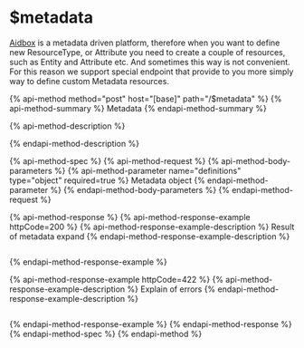 # $metadata

[Aidbox](https://www.health-samurai.io/aidbox) is a metadata driven platform, therefore when you want to define new ResourceType, or Attribute you need to create a couple of resources, such as Entity and Attribute etc. And sometimes this way is not convenient. For this reason we support special endpoint that provide to you more simply way to define custom Metadata resources.

{% api-method method="post" host="\[base\]" path="/$metadata" %}
{% api-method-summary %}
Metadata
{% endapi-method-summary %}

{% api-method-description %}

{% endapi-method-description %}

{% api-method-spec %}
{% api-method-request %}
{% api-method-body-parameters %}
{% api-method-parameter name="definitions" type="object" required=true %}
Metadata object
{% endapi-method-parameter %}
{% endapi-method-body-parameters %}
{% endapi-method-request %}

{% api-method-response %}
{% api-method-response-example httpCode=200 %}
{% api-method-response-example-description %}
Result of metadata expand
{% endapi-method-response-example-description %}

```

```
{% endapi-method-response-example %}

{% api-method-response-example httpCode=422 %}
{% api-method-response-example-description %}
Explain of errors
{% endapi-method-response-example-description %}

```

```
{% endapi-method-response-example %}
{% endapi-method-response %}
{% endapi-method-spec %}
{% endapi-method %}

